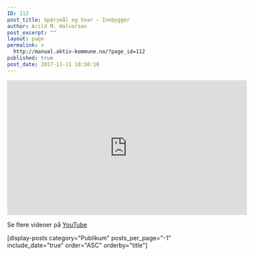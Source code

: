 ```yaml
---
ID: 112
post_title: Spørsmål og Svar – Innbygger
author: Arild M. Halvorsen
post_excerpt: ""
layout: page
permalink: >
  http://manual.aktiv-kommune.no/?page_id=112
published: true
post_date: 2017-11-11 18:58:10
---
```

<iframe width="560" height="315" src="https://www.youtube.com/embed/acwEWDZV-y4?rel=0" frameborder="0" allowfullscreen></iframe>

Se flere videoer på [YouTube](https://www.youtube.com/channel/UCHVwaaw6yTlS71kiD3L_SSg/videos)

[display-posts category="Publikum" posts_per_page="-1" include_date="true" order="ASC" orderby="title"]